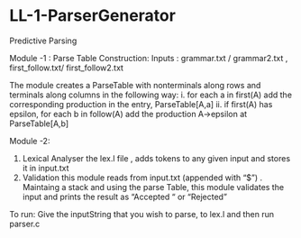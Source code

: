 # LL-1-ParserGenerator
Predictive Parsing

Module -1 : Parse Table Construction:
Inputs : grammar.txt / grammar2.txt , first_follow.txt/ first_follow2.txt

The module creates a ParseTable with nonterminals along rows and terminals along columns in the following way:
i.   for each a in first(A) add the corresponding production in the entry,  ParseTable[A,a]
ii.  if first(A) has epsilon, for each b in follow(A) add the production A→epsilon at   
     ParseTable[A,b]

Module -2:
1. Lexical Analyser
 the lex.l file , adds tokens to any given input and stores it in input.txt
2.  Validation
this module reads from input.txt (appended with “$”) . Maintaing a stack and using the parse Table, this module validates the input and prints the result as “Accepted “ or “Rejected”

To run:
Give the inputString that you wish to parse, to lex.l and then run parser.c
